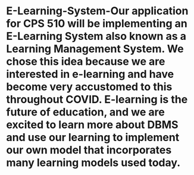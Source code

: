 # E-Learning-System-Our application for CPS 510 will be implementing an E-Learning System also known as a Learning Management System. We chose this idea because we are interested in e-learning and have become very accustomed to this throughout COVID. E-learning is the future of education, and we are excited to learn more about DBMS and use our learning to implement our own model that incorporates many learning models used today.
